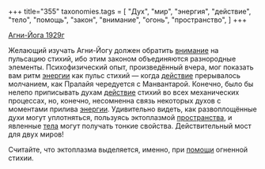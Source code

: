+++
title="355"
taxonomies.tags = [
 "Дух",
 "мир",
 "энергия",
 "действие",
 "тело",
 "помощь",
 "закон",
 "внимание",
 "огонь",
 "пространство",
]
+++

[Агни-Йога 1929г](/agni/1929)

Желающий изучать Агни-Йогу должен обратить [внимание](/tags/внимание) на пульсацию стихий, ибо этим законом объединяются разнородные элементы. Психофизический опыт, произведённый вчера, мог показать вам ритм [энергии](/tags/энергия) как пульс стихий — когда [действие](/tags/действие) прерывалось молчанием, как Пралайя чередуется с Манвантарой. Конечно, было бы нелепо приписывать духам [действие](/tags/действие) стихий во всех механических процессах, но, конечно, несомненна связь некоторых духов с моментами прилива [энергии](/tags/энергия). Удивительно видеть, как развоплощённые духи могут уплотняться, пользуясь эктоплазмой [пространства](/tags/пространство), и явленные [тела](/tags/тело) могут получать тонкие свойства. Действительный мост для двух миров!   

Считайте, что эктоплазма выделяется, именно, при [помощи](/tags/помощь) огненной стихии.